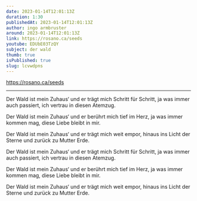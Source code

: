 ```yaml
---
date: 2023-01-14T12:01:13Z
duration: 1:30
publishedAt: 2023-01-14T12:01:13Z
author: ingo armbruster
around: 2023-01-14T12:01:13Z
link: https://rosano.ca/seeds
youtube: EDUbE03TzQY
subject: der wald
thumb: true
isPublished: true
slug: lcvwdpns
---
```

https://rosano.ca/seeds

---

Der Wald ist mein Zuhaus‘
und er trägt mich Schritt für Schritt,
ja was immer auch passiert,
ich vertrau in diesen Atemzug.

Der Wald ist mein Zuhaus‘
und er berührt mich tief im Herz,
ja was immer kommen mag,
diese Liebe bleibt in mir.

Der Wald ist mein Zuhaus‘
und er trägt mich weit empor,
hinaus ins Licht der Sterne
und zurück zu Mutter Erde.

Der Wald ist mein Zuhaus‘
und er trägt mich Schritt für Schritt,
ja was immer auch passiert,
ich vertrau in diesen Atemzug.

Der Wald ist mein Zuhaus‘
und er berührt mich tief im Herz,
ja was immer kommen mag,
diese Liebe bleibt in mir.

Der Wald ist mein Zuhaus‘
und er trägt mich weit empor,
hinaus ins Licht der Sterne
und zurück zu Mutter Erde.

